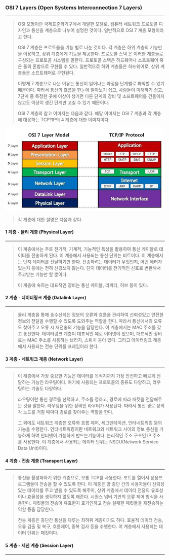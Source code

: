 ### OSI 7 Layers (Open Systems Interconnection 7 Layers)

------

> OSI 모형이란 국제표준화기구에서 개발한 모델로, 컴퓨터 네트워크 프로토콜 디자인과 통신을 계층으로 나누어 설명한 것이다. 일반적으로 OSI 7 계층 모형이라고 한다.
>
> OSI 7 계층은 프로토콜을 기능 별로 나눈 것이다. 각 계층은 하위 계층의 기능만을 이용하고, 상위 계층에게 기능을 제공한다. 프로토콜 스택 은 이러한 계층들로 구성되는 프로토콜 시스템을 말한다. 프로토콜 스택은 하드웨어나 소프트웨어 혹은 둘의 혼합으로 구현될 수 있다. 일반적으로 하위 계층들은 하드웨어로, 상위 계층들은 소프트웨어로 구현된다.
>
> 이렇게 7 계층으로 나눈 이유는 통신이 일어나는 과정을 단계별로 파악할 수 있기 때문이다. 따라서 통신의 흐름을 한눈에 알아보기 쉽고, 사람들이 이해하기 쉽고, 7단계 중 특정한 곳에 이상이 생기면 다른 단계의 장비 및 소프트웨어를 건들이지 않고도 이상이 생긴 단계만 고칠 수 있기 때문이다.
>
> OSI 7 계층의 참고 이미지는 다음과 같다. 해당 이미지는 OSI 7 계층과 각 계층에 대응하는 TCP?IP의 4 계층에 대한 이미지이다.

![example_1](./image/network_3_1.png)

> 각 계층에 대한 설명은 다음과 같다.





#### 1 계층 - 물리 계층 (Physical Layer)

------

> 이 계층에서는 주로 전기적, 기계적, 기능적인 특성을 활용하여 통신 케이블로 데이터를 전송하게 된다. 이 계층에서 사용되는 통신 단위는 비트이다. 이 계층에서는 단지 데이터를 전달하기만 한다. 전송하려는 데이터가 무엇인지, 어떤 에러가 있는지 등에는 전혀 신경쓰지 않는다. 단지 데이터를 전기적인 신호로 변환해서 주고받는 기능만 할 뿐이다.
>
> 이 계층에 속하는 대표적인 장비는 통신 케이블, 리피터, 허브 등이 있다.





#### 2 계층 - 데이터링크 계층 (Datalink Layer)

------

> 물리 계층을 통해 송수신되는 정보의 오류와 흐름을 관리하여 신뢰성있고 안전한 정보의 전달을 수행할 수 있도록 도와주는 역할을 한다. 따라서 통신에서의 오류도 찾아주고 오류 시 재전송의 기능을 담당한다. 이 계층에서는 MAC 주소를 갖고 통신한다. 데이터링크 계층이 대표적인 예로 이더넷이 있으며, 대표적인 장비로는 MAC 주소를 사용하는 브리지, 스위치 등이 있다. 그리고 데이터링크 계층에서 사용되는 전송 단위를 프레임이라 한다.





#### 3 계층 - 네트워크 계층 (Network Layer)

------

> 이 계층에서 가장 중요한 기능은 데이터를 목적지까지 가장 안전하고 빠르게 전달하는 기능인 라우팅이다. 여기에 사용되는 프로토콜의 종류도 다양하고, 라우팅하는 기술도 다양하다.
>
> 라우팅이란 통신 경로를 선택하고, 주소를 정하고, 경로에 따라 패킷을 전달해주는 것을 말한다. 라우팅을 위한 장비인 라우터가 사용된다. 따라서 통신 경로 상의 각 노드를 거칠 때마다 경로를 찾아주는 역할을 한다.
>
> 그 외에도 네트워크 계층은 오류와 흐름 제어, 세그멘테이션, 인터네트워킹 등의 기능을 수행한다. 인터네트워킹이란 네트워크와 네트워크 사이의 정보 통신을 가능하게 하여 인터넷이 가능하게 만드는기능이다. 논리적인 주소 구조인 IP 주소를 사용한다. 이 계층에서 사용되는 데이터 단위는 NSDU(Network Service Data Unit)이다.





#### 4 계층 - 전송 계층 (Transport Layer)

------

> 통신을 활성화하기 위한 계층으로, 보통 TCP를 사용한다. 포트를 열어서 응용프로그램들이 전송을 할 수 있도록 한다. 이 계층은 양 종단 간의 사용자들이 신뢰성있는 데이터를 주고 받을 수 있도록 해주어, 상위 계층에서 데이터 전달의 유효성이나 효율성을 생각하지 않도록 해준다. 시퀀스 넘버 기반의 오류 제어 방식을 사용한다. 패킷들의 전송이 유효한지 호가인하고 전송 실패한 패킷들을 재전송하는 역할 등을 담당한다.
>
> 전송 계층은 종단간 통신을 다루는 최하위 계층이기도 하다. 효율적 데이터 전송, 오류 검출 및 복구, 흐름제어, 중복 검사 등을 수행한다. 이 계층에서 사용되는 데이터 단위는 패킷이다.





#### 5 계층 - 세션 계층 (Session Layer)

------

